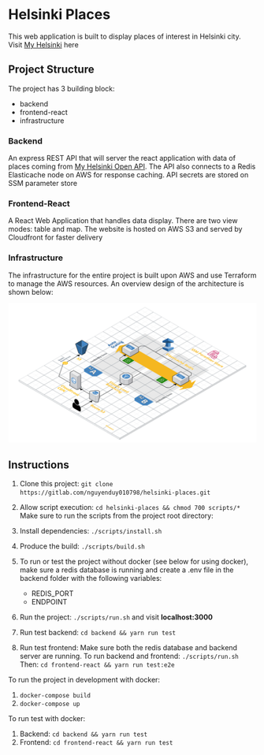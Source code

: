 # Helsinki Places

This web application is built to display places of interest in Helsinki city. Visit [My Helsinki](https://helsinki-places.mlem-mlem.net) here

## Project Structure

The project has 3 building block:

- backend
- frontend-react
- infrastructure

### Backend

An express REST API that will server the react application with data of places coming from [My Helsinki Open API](https://open-api.myhelsinki.fi/doc). The API also connects to a Redis Elasticache node on AWS for response caching. API secrets are stored on SSM parameter store

### Frontend-React

A React Web Application that handles data display. There are two view modes: table and map. The website is hosted on AWS S3 and served by Cloudfront for faster delivery

### Infrastructure

The infrastructure for the entire project is built upon AWS and use Terraform to manage the AWS resources. An overview design of the architecture is shown below:

![Diagram](AWS-Diagram.png)

## Instructions

1. Clone this project: `git clone https://gitlab.com/nguyenduy010798/helsinki-places.git`
2. Allow script execution: `cd helsinki-places && chmod 700 scripts/*`
   Make sure to run the scripts from the project root directory:
3. Install dependencies: `./scripts/install.sh`
4. Produce the build: `./scripts/build.sh`
5. To run or test the project without docker (see below for using docker), make sure a redis database is running and create a .env file in the backend folder with the following variables:

   - REDIS_PORT
   - ENDPOINT

6. Run the project: `./scripts/run.sh` and visit **localhost:3000**
7. Run test backend: `cd backend && yarn run test`
8. Run test frontend: Make sure both the redis database and backend server are running.
   To run backend and frontend: `./scripts/run.sh`
   Then: `cd frontend-react && yarn run test:e2e`

To run the project in development with docker:

1. `docker-compose build`
2. `docker-compose up`

To run test with docker:

1. Backend: `cd backend && yarn run test`
2. Frontend: `cd frontend-react && yarn run test`

